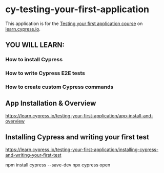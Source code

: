 # cy-testing-your-first-application

This application is for the [Testing your first application course](https://learn.cypress.io/testing-your-first-application) on [learn.cypress.io](https://learn.cypress.io/).

## YOU WILL LEARN:
### How to install Cypress
### How to write Cypress E2E tests
### How to create custom Cypress commands


## App Installation & Overview
https://learn.cypress.io/testing-your-first-application/app-install-and-overview

## Installing Cypress and writing your first test
https://learn.cypress.io/testing-your-first-application/installing-cypress-and-writing-your-first-test

npm install cypress --save-dev
npx cypress open